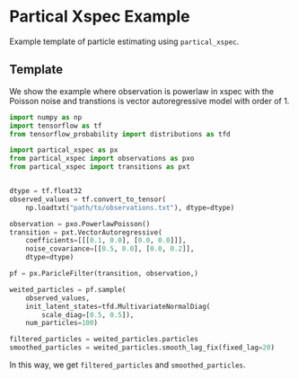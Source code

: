 # Partical Xspec Example

Example template of particle estimating using `partical_xspec`.


## Template

We show the example where observation is powerlaw in xspec with
the Poisson noise and transtions is vector autoregressive model
with order of 1.

```python
import numpy as np
import tensorflow as tf
from tensorflow_probability import distributions as tfd

import partical_xspec as px
from partical_xspec import observations as pxo
from partical_xspec import transitions as pxt


dtype = tf.float32
observed_values = tf.convert_to_tensor(
    np.loadtxt("path/to/observations.txt"), dtype=dtype)

observation = pxo.PowerlawPoisson()
transition = pxt.VectorAutoregressive(
    coefficients=[[[0.1, 0.0], [0.0, 0.0]]],
    noise_covariance=[[0.5, 0.0], [0.0, 0.2]],
    dtype=dtype)

pf = px.ParicleFilter(transition, observation,)

weited_particles = pf.sample(
    observed_values,
    init_latent_states=tfd.MultivariateNormalDiag(
        scale_diag=[0.5, 0.5]),
    num_particles=100)

filtered_particles = weited_particles.particles
smoothed_particles = weited_particles.smooth_lag_fix(fixed_lag=20)
```
In this way, we get `filtered_particles` and `smoothed_particles`.
